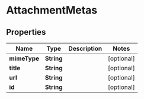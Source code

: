 

# AttachmentMetas


## Properties

Name | Type | Description | Notes
------------ | ------------- | ------------- | -------------
**mimeType** | **String** |  |  [optional]
**title** | **String** |  |  [optional]
**url** | **String** |  |  [optional]
**id** | **String** |  |  [optional]



